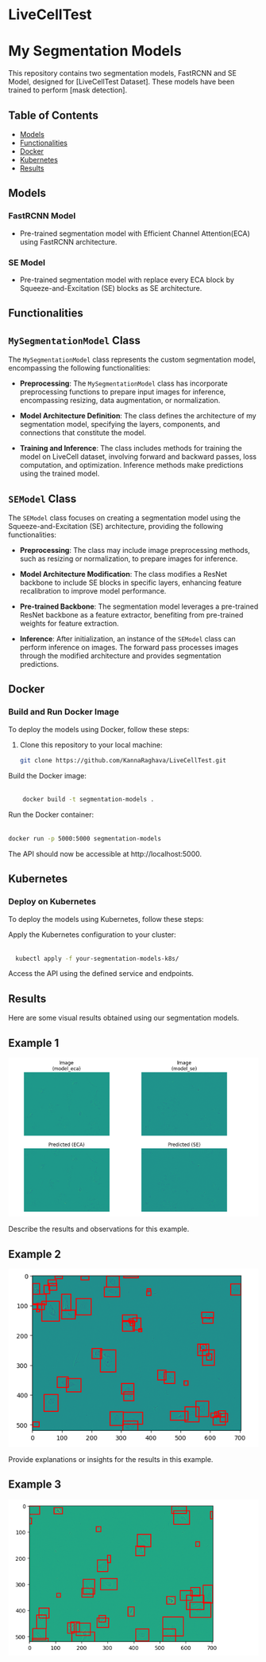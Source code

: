 # LiveCellTest

# My Segmentation Models

This repository contains two segmentation models, FastRCNN and SE Model, designed for [LiveCellTest Dataset]. These models have been trained to perform [mask detection].

## Table of Contents

- [Models](#models)
- [Functionalities](#functionalities)
- [Docker](#docker)
- [Kubernetes](#kubernetes)
- [Results](#results)

## Models

### FastRCNN Model

- Pre-trained segmentation model with Efficient Channel Attention(ECA) using FastRCNN architecture.

### SE Model

- Pre-trained segmentation model with replace every ECA block by Squeeze-and-Excitation (SE) blocks as  SE architecture.


## Functionalities

## `MySegmentationModel` Class

The `MySegmentationModel` class represents the custom segmentation model, encompassing the following functionalities:

- **Preprocessing**: The `MySegmentationModel` class has incorporate preprocessing functions to prepare input images for inference, encompassing resizing, data augmentation, or normalization.

- **Model Architecture Definition**: The class defines the architecture of my segmentation model, specifying the layers, components, and connections that constitute the model.

- **Training and Inference**: The class includes methods for training the model on LiveCell dataset, involving forward and backward passes, loss computation, and optimization. Inference methods make predictions using the trained model.

## `SEModel` Class

The `SEModel` class focuses on creating a segmentation model using the Squeeze-and-Excitation (SE) architecture, providing the following functionalities:

- **Preprocessing**: The class may include image preprocessing methods, such as resizing or normalization, to prepare images for inference.

- **Model Architecture Modification**: The class modifies a ResNet backbone to include SE blocks in specific layers, enhancing feature recalibration to improve model performance.

- **Pre-trained Backbone**: The segmentation model leverages a pre-trained ResNet backbone as a feature extractor, benefiting from pre-trained weights for feature extraction.

- **Inference**: After initialization, an instance of the `SEModel` class can perform inference on images. The forward pass processes images through the modified architecture and provides segmentation predictions.

## Docker


### Build and Run Docker Image

To deploy the models using Docker, follow these steps:

1. Clone this repository to your local machine:

   ```bash
   git clone https://github.com/KannaRaghava/LiveCellTest.git

Build the Docker image:
```bash

    docker build -t segmentation-models .
```
Run the Docker container:

```bash

docker run -p 5000:5000 segmentation-models
```
The API should now be accessible at http://localhost:5000.


## Kubernetes

### Deploy on Kubernetes
To deploy the models using Kubernetes, follow these steps:


Apply the Kubernetes configuration to your cluster:

```bash

  kubectl apply -f your-segmentation-models-k8s/
```

Access the API using the defined service and endpoints.

## Results
Here are some visual results obtained using our segmentation models.

## Example 1

![Example 1](results/compare_results_eca_se.png)

Describe the results and observations for this example.

## Example 2

![Example 2](results/model_eca_after_train.png)

Provide explanations or insights for the results in this example.

## Example 3

![Example 3](results/result.png)
